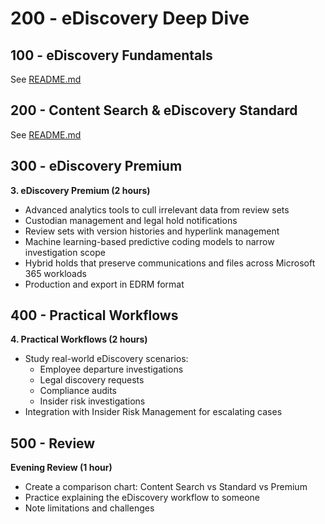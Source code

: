 # 200 - eDiscovery Deep Dive

## 100 - eDiscovery Fundamentals

See [README.md](./100/README.md)

## 200 - Content Search & eDiscovery Standard

See [README.md](./200/README.md)

## 300 - eDiscovery Premium
 
**3. eDiscovery Premium (2 hours)**

- Advanced analytics tools to cull irrelevant data from review sets
- Custodian management and legal hold notifications
- Review sets with version histories and hyperlink management
- Machine learning-based predictive coding models to narrow investigation scope
- Hybrid holds that preserve communications and files across Microsoft 365 workloads
- Production and export in EDRM format

## 400 - Practical Workflows

**4. Practical Workflows (2 hours)**

- Study real-world eDiscovery scenarios:
  - Employee departure investigations
  - Legal discovery requests
  - Compliance audits
  - Insider risk investigations
- Integration with Insider Risk Management for escalating cases

## 500 - Review

**Evening Review (1 hour)**

- Create a comparison chart: Content Search vs Standard vs Premium
- Practice explaining the eDiscovery workflow to someone
- Note limitations and challenges

